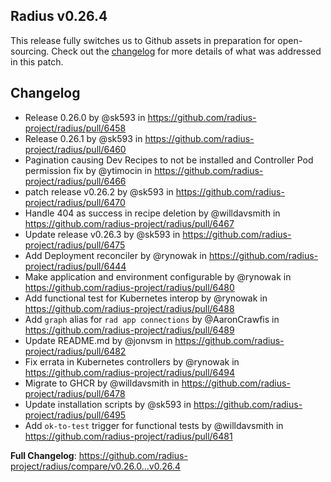 ## Radius v0.26.4

This release fully switches us to Github assets in preparation for open-sourcing. Check out the [changelog](#changelog) for more details of what was addressed in this patch.

## Changelog

* Release 0.26.0 by @sk593 in https://github.com/radius-project/radius/pull/6458
* Release 0.26.1 by @sk593 in https://github.com/radius-project/radius/pull/6460
* Pagination causing Dev Recipes to not be installed and Controller Pod permission fix by @ytimocin in https://github.com/radius-project/radius/pull/6466
* patch release v0.26.2 by @sk593 in https://github.com/radius-project/radius/pull/6470
* Handle 404 as success in recipe deletion by @willdavsmith in https://github.com/radius-project/radius/pull/6467
* Update release v0.26.3 by @sk593 in https://github.com/radius-project/radius/pull/6475
* Add Deployment reconciler by @rynowak in https://github.com/radius-project/radius/pull/6444
* Make application and environment configurable by @rynowak in https://github.com/radius-project/radius/pull/6480
* Add functional test for Kubernetes interop by @rynowak in https://github.com/radius-project/radius/pull/6488
* Add `graph` alias for `rad app connections` by @AaronCrawfis in https://github.com/radius-project/radius/pull/6489
* Update README.md by @jonvsm in https://github.com/radius-project/radius/pull/6482
* Fix errata in Kubernetes controllers by @rynowak in https://github.com/radius-project/radius/pull/6494
* Migrate to GHCR by @willdavsmith in https://github.com/radius-project/radius/pull/6478
* Update installation scripts by @sk593 in https://github.com/radius-project/radius/pull/6495
* Add `ok-to-test` trigger for functional tests by @willdavsmith in https://github.com/radius-project/radius/pull/6481

**Full Changelog**: https://github.com/radius-project/radius/compare/v0.26.0...v0.26.4
